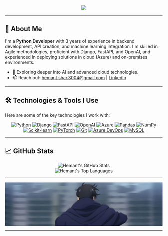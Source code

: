 <p align="center">
  <img src="https://capsule-render.vercel.app/api?type=waving&height=150&section=header&text=Hi%20there%20👋%20I'm%20Hemant&fontSize=40&fontColor=ffffff&desc=Python%20Developer%20|%20AI%20Enthusiast%20|%20Cloud%20Explorer&descAlign=50&descAlignY=70&descSize=18&animation=fadeIn&color=0f0f0f" />
</p>

---

## 🚀 About Me
I'm a **Python Developer** with 3 years of experience in backend development, API creation, and machine learning integration. I'm skilled in Agile methodologies, proficient with Django, FastAPI, and OpenAI, and experienced in deploying solutions in cloud (Azure) and on-premises environments.

- 🌱 Exploring deeper into AI and advanced cloud technologies.
- 📫 Reach out: <a href="mailto:hemant.shar.3004@gmail.com">hemant.shar.3004@gmail.com</a> | [LinkedIn](https://www.linkedin.com/in/hemuush/)

---

## 🛠️ Technologies & Tools I Use
Here are some of the key technologies I work with:

<p align="center">
  <a href="https://www.python.org" target="_blank" rel="noopener noreferrer"><img src="https://img.shields.io/badge/Python-3776AB?style=for-the-badge&logo=python&logoColor=white" alt="Python"/></a>
  <a href="https://www.djangoproject.com/" target="_blank" rel="noopener noreferrer"><img src="https://img.shields.io/badge/Django-092E20?style=for-the-badge&logo=django&logoColor=white" alt="Django"/></a>
  <a href="https://fastapi.tiangolo.com/" target="_blank" rel="noopener noreferrer"><img src="https://img.shields.io/badge/FastAPI-009688?style=for-the-badge&logo=fastapi&logoColor=white" alt="FastAPI"/></a>
  <a href="https://openai.com/" target="_blank" rel="noopener noreferrer"><img src="https://img.shields.io/badge/OpenAI-412991?style=for-the-badge&logo=openai&logoColor=white" alt="OpenAI"/></a>
  <a href="https://azure.microsoft.com/" target="_blank" rel="noopener noreferrer"><img src="https://img.shields.io/badge/Azure-0078D4?style=for-the-badge&logo=microsoft-azure&logoColor=white" alt="Azure"/></a>
  <a href="https://pandas.pydata.org/" target="_blank" rel="noopener noreferrer"><img src="https://img.shields.io/badge/Pandas-150458?style=for-the-badge&logo=pandas&logoColor=white" alt="Pandas"/></a>
  <a href="https://numpy.org/" target="_blank" rel="noopener noreferrer"><img src="https://img.shields.io/badge/NumPy-013243?style=for-the-badge&logo=numpy&logoColor=white" alt="NumPy"/></a>
  <a href="https://scikit-learn.org/" target="_blank" rel="noopener noreferrer"><img src="https://img.shields.io/badge/Scikit--learn-F7931E?style=for-the-badge&logo=scikit-learn&logoColor=white" alt="Scikit-learn"/></a>
  <a href="https://pytorch.org/" target="_blank" rel="noopener noreferrer"><img src="https://img.shields.io/badge/PyTorch-EE4C2C?style=for-the-badge&logo=pytorch&logoColor=white" alt="PyTorch"/></a>
  <a href="https://git-scm.com/" target="_blank" rel="noopener noreferrer"><img src="https://img.shields.io/badge/Git-F05032?style=for-the-badge&logo=git&logoColor=white" alt="Git"/></a>
  <a href="https://azure.microsoft.com/en-us/products/devops/" target="_blank" rel="noopener noreferrer"><img src="https://img.shields.io/badge/Azure_DevOps-0078D4?style=for-the-badge&logo=azuredevops&logoColor=white" alt="Azure DevOps"/></a>
  <a href="https://www.mysql.com/" target="_blank" rel="noopener noreferrer"><img src="https://img.shields.io/badge/MySQL-4479A1?style=for-the-badge&logo=mysql&logoColor=white" alt="MySQL"/></a>
</p>

---

## 📈 GitHub Stats

<div align="center">
  <img src="https://github-readme-stats.vercel.app/api?username=hemuush&show_icons=true&theme=tokyonight&hide_border=true&count_private=true&rank_icon=github" alt="Hemant's GitHub Stats" />
  <br/>
  <img src="https://github-readme-stats.vercel.app/api/top-langs/?username=hemuush&layout=compact&theme=tokyonight&hide_border=true&langs_count=6" alt="Hemant's Top Languages" />
</div>

---

<div>
<img src = "https://github.com/hemuush/hemuush/blob/main/arise.jpg" alt = "" align="center">
</div>

---